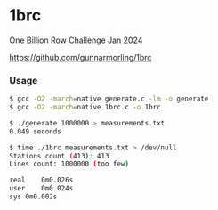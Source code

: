 # 1brc
One Billion Row Challenge Jan 2024

https://github.com/gunnarmorling/1brc

### Usage

```bash
$ gcc -O2 -march=native generate.c -lm -o generate
$ gcc -O2 -march=native 1brc.c -o 1brc

$ ./generate 1000000 > measurements.txt
0.049 seconds

$ time ./1brc measurements.txt > /dev/null
Stations count (413): 413
Lines count: 1000000 (too few)

real	0m0.026s
user	0m0.024s
sys	0m0.002s
```
